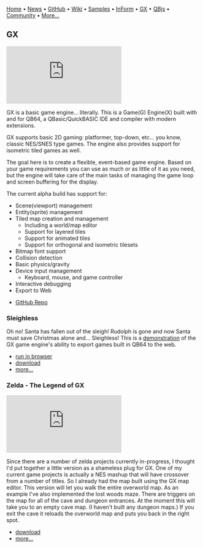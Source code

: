 [Home](https://qb64.com) • [News](news.md) • [GitHub](https://github.com/QB64Official/qb64) • [Wiki](https://github.com/QB64Official/qb64/wiki) • [Samples](samples.md) • [InForm](inform.md) • [GX](gx.md) • [QBjs](qbjs.md) • [Community](community.md) • [More...](more.md)

## GX

![ZeldaGX](https://qb64forum.alephc.xyz/index.php?action=dlattach;topic=4528.0;attach=18051;image)

GX is a basic game engine... literally. This is a Game(G) Engine(X) built with and for QB64, a QBasic/QuickBASIC IDE and compiler with modern extensions.

GX supports basic 2D gaming: platformer, top-down, etc... you know, classic NES/SNES type games. The engine also provides support for isometric tiled games as well.

The goal here is to create a flexible, event-based game engine. Based on your game requirements you can use as much or as little of it as you need, but the engine will take care of the main tasks of managing the game loop and screen buffering for the display.

The current alpha build has support for:

* Scene(viewport) management
* Entity(sprite) management
* Tiled map creation and management
  * Including a world/map editor
  * Support for layered tiles
  * Support for animated tiles
  * Support for orthogonal and isometric tilesets
* Bitmap font support
* Collision detection
* Basic physics/gravity
* Device input management
  * Keyboard, mouse, and game controller
* Interactive debugging
* Export to Web

- [GitHub Repo](https://github.com/boxgaming/gx)

### Sleighless

Oh no! Santa has fallen out of the sleigh!  Rudolph is gone and now Santa must save Christmas alone and... Sleighless!  This is a [demonstration](https://boxgm.itch.io/sleighless) of the GX game engine's ability to export games built in QB64 to the web.

- [run in browser](https://boxgm.itch.io/sleighless)
- [download](downloads/santa.zip) 
- [more...](https://qb64forum.alephc.xyz/index.php?topic=4454.msg139230#msg139230)

### Zelda - The Legend of GX

![ZeldaGX](https://qb64forum.alephc.xyz/index.php?action=dlattach;topic=4528.0;attach=18051;image)

Since there are a number of zelda projects currently in-progress, I thought I'd put together a little version as a shameless plug for GX.  One of my current game projects is actually a NES mashup that will have crossover from a number of titles.  So I already had the map built using the GX map editor.  This version will let you walk the entire overworld map.  As an example I've also implemented the lost woods maze.  There are triggers on the map for all of the cave and dungeon entrances.  At the moment this will take you to an empty cave map. (I haven't built any dungeon maps.)  If you exit the cave it reloads the overworld map and puts you back in the right spot. 

- [download](downloads/legend-of-gx.zip) 
- [more...](https://qb64forum.alephc.xyz/index.php?topic=4528.0)
